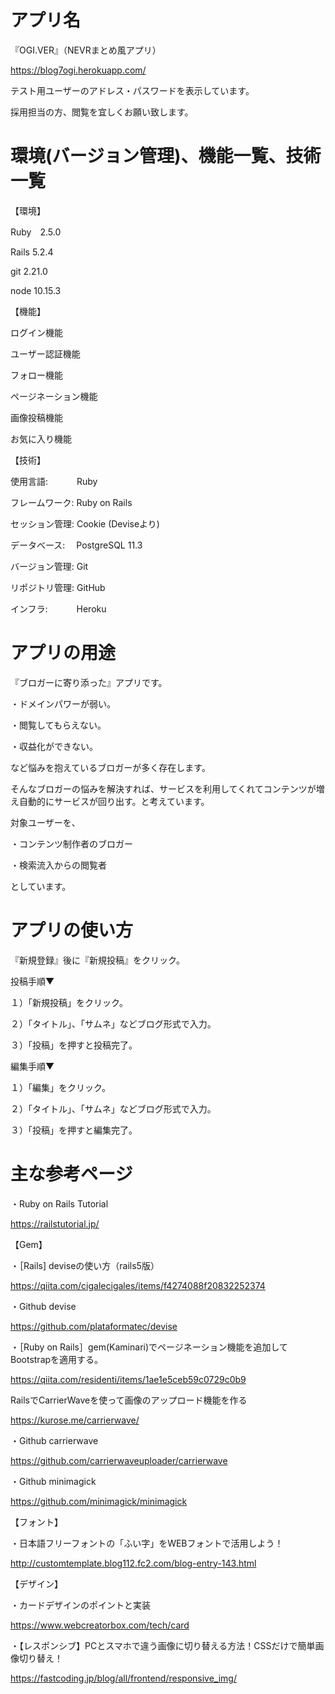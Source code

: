 # アプリ名

『OGI.VER』（NEVRまとめ風アプリ）

https://blog7ogi.herokuapp.com/


テスト用ユーザーのアドレス・パスワードを表示しています。

採用担当の方、閲覧を宜しくお願い致します。

# 環境(バージョン管理)、機能一覧、技術一覧


【環境】

Ruby　2.5.0

Rails 5.2.4

git 2.21.0

node 10.15.3



【機能】

ログイン機能

ユーザー認証機能

フォロー機能

ページネーション機能

画像投稿機能

お気に入り機能



【技術】

使用言語:　　　 Ruby

フレームワーク: Ruby on Rails

セッション管理: Cookie (Deviseより)

データベース:　 PostgreSQL 11.3

バージョン管理: Git

リポジトリ管理: GitHub

インフラ:　　　 Heroku


# アプリの用途
『ブロガーに寄り添った』アプリです。

・ドメインパワーが弱い。

・閲覧してもらえない。

・収益化ができない。


など悩みを抱えているブロガーが多く存在します。

そんなブロガーの悩みを解決すれば、サービスを利用してくれてコンテンツが増え自動的にサービスが回り出す。と考えています。


対象ユーザーを、

・コンテンツ制作者のブロガー

・検索流入からの閲覧者


としています。

# アプリの使い方

『新規登録』後に『新規投稿』をクリック。

投稿手順▼


１）「新規投稿」をクリック。

２）「タイトル」、「サムネ」などブログ形式で入力。

３）「投稿」を押すと投稿完了。


編集手順▼


１）「編集」をクリック。

２）「タイトル」、「サムネ」などブログ形式で入力。

３）「投稿」を押すと編集完了。


# 主な参考ページ


・Ruby on Rails Tutorial

https://railstutorial.jp/


【Gem】

・［Rails] deviseの使い方（rails5版）

https://qiita.com/cigalecigales/items/f4274088f20832252374

・Github devise

https://github.com/plataformatec/devise

・［Ruby on Rails］gem(Kaminari)でページネーション機能を追加して
Bootstrapを適用する。

https://qiita.com/residenti/items/1ae1e5ceb59c0729c0b9

RailsでCarrierWaveを使って画像のアップロード機能を作る

https://kurose.me/carrierwave/

・Github carrierwave

https://github.com/carrierwaveuploader/carrierwave

・Github minimagick

https://github.com/minimagick/minimagick


【フォント】

・日本語フリーフォントの「ふい字」をWEBフォントで活用しよう！

http://customtemplate.blog112.fc2.com/blog-entry-143.html


【デザイン】

・カードデザインのポイントと実装

https://www.webcreatorbox.com/tech/card

・【レスポンシブ】PCとスマホで違う画像に切り替える方法！CSSだけで簡単画像切り替え！

https://fastcoding.jp/blog/all/frontend/responsive_img/



